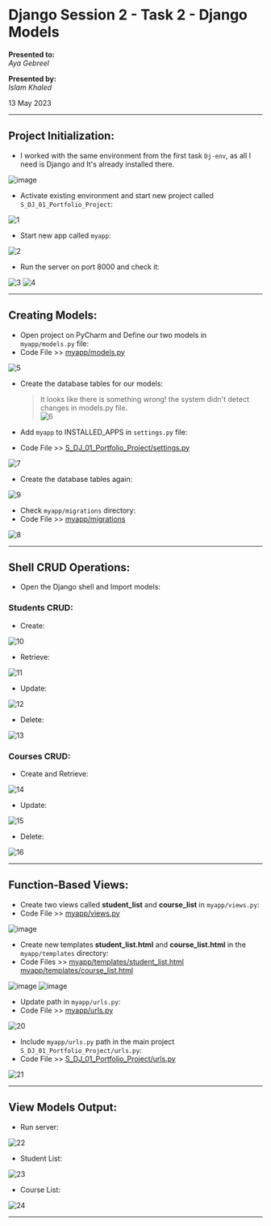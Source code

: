 # Django Session 2 - Task 2 - Django Models

**Presented to:**    
_Aya Gebreel_    

**Presented by:**   
_Islam Khaled_    

13 May 2023

-----------------------------------------
## Project Initialization:

- I worked with the same environment from the first task ```Dj-env```, as all I need is Django and It's already installed there.

![image](https://github.com/eslamkhaled560/Sprints-Tasks/assets/54172897/d15d2c41-ad21-45a4-9094-2f2b8b280499)

- Activate existing environment and start new project called ```S_DJ_01_Portfolio_Project```:

![1](https://github.com/eslamkhaled560/Sprints-Tasks/assets/54172897/35ec6239-922c-44bf-9cea-824eae40b5cd)

- Start new app called ```myapp```:

![2](https://github.com/eslamkhaled560/Sprints-Tasks/assets/54172897/516509a7-108d-43ef-8e46-05597bcd1a82)

- Run the server on port 8000 and check it:

![3](https://github.com/eslamkhaled560/Sprints-Tasks/assets/54172897/86fee5e3-af17-4c83-8537-075c490f0e2a)
![4](https://github.com/eslamkhaled560/Sprints-Tasks/assets/54172897/2e1f1af9-24df-447e-9ca6-16e55ea73662)

-----------------------------------------
## Creating Models:

- Open project on PyCharm and Define our two models in ```myapp/models.py``` file:
- Code File >> [myapp/models.py](https://github.com/eslamkhaled560/Sprints-Tasks/blob/main/7-%20Django/Django%20Projects/S_DJ_01_Portfolio_Project/myapp/models.py)

![5](https://github.com/eslamkhaled560/Sprints-Tasks/assets/54172897/94ff1ec8-314b-4dd2-b1ee-15416d226125)

- Create the database tables for our models:   
                  
  > It looks like there is something wrong! the system didn't detect changes in models.py file.                
![6](https://github.com/eslamkhaled560/Sprints-Tasks/assets/54172897/89bf17d8-7602-482c-9839-01c929918b33)

- Add ```myapp``` to INSTALLED_APPS in ```settings.py``` file:
- Code File >> [S_DJ_01_Portfolio_Project/settings.py](https://github.com/eslamkhaled560/Sprints-Tasks/blob/main/7-%20Django/Django%20Projects/S_DJ_01_Portfolio_Project/S_DJ_01_Portfolio_Project/settings.py)

![7](https://github.com/eslamkhaled560/Sprints-Tasks/assets/54172897/5f2de9b3-00d2-45bd-ac61-a5fb46b99b63)

- Create the database tables again:

![9](https://github.com/eslamkhaled560/Sprints-Tasks/assets/54172897/1b2b7537-b280-4ee5-8bbe-928266656447)

- Check ```myapp/migrations``` directory:
- Code File >> [myapp/migrations](https://github.com/eslamkhaled560/Sprints-Tasks/blob/main/7-%20Django/Django%20Projects/S_DJ_01_Portfolio_Project/myapp/migrations/0001_initial.py)

![8](https://github.com/eslamkhaled560/Sprints-Tasks/assets/54172897/7b7acd3a-02e6-411b-854c-f2c98dda9e02)

-----------------------------------------
## Shell CRUD Operations:

- Open the Django shell and Import models:

### Students CRUD:

- Create:

![10](https://github.com/eslamkhaled560/Sprints-Tasks/assets/54172897/197e083c-1133-4d45-935d-4930de42f239)

- Retrieve:

![11](https://github.com/eslamkhaled560/Sprints-Tasks/assets/54172897/a49be41b-00a6-4d60-845a-387bdc02eb03)

- Update:

![12](https://github.com/eslamkhaled560/Sprints-Tasks/assets/54172897/484c6d25-478e-4583-802e-b122a37daf59)

- Delete:

![13](https://github.com/eslamkhaled560/Sprints-Tasks/assets/54172897/86bc25ec-9923-457e-8dff-4255fd505b5c)

### Courses CRUD:

- Create and Retrieve:

![14](https://github.com/eslamkhaled560/Sprints-Tasks/assets/54172897/b22df7ba-d85e-4986-b8cc-f89d0fb69557)

- Update:

![15](https://github.com/eslamkhaled560/Sprints-Tasks/assets/54172897/90979684-88c1-4d02-933c-faa9969dd269)

- Delete:

![16](https://github.com/eslamkhaled560/Sprints-Tasks/assets/54172897/adce3525-c07d-4d38-8e00-aa48a9924402)

-----------------------------------------
## Function-Based Views:

- Create two views called __student_list__ and __course_list__ in ```myapp/views.py```:
- Code File >> [myapp/views.py](https://github.com/eslamkhaled560/Sprints-Tasks/blob/main/7-%20Django/Django%20Projects/S_DJ_01_Portfolio_Project/myapp/views.py)

![image](https://github.com/eslamkhaled560/Sprints-Tasks/assets/54172897/164c9541-937b-4c36-8f81-97f58f40e4ad)

- Create new templates __student_list.html__ and __course_list.html__ in the ```myapp/templates``` directory:
- Code Files >> [myapp/templates/student_list.html](https://github.com/eslamkhaled560/Sprints-Tasks/blob/main/7-%20Django/Django%20Projects/S_DJ_01_Portfolio_Project/myapp/templates/student_list.html)  [myapp/templates/course_list.html](https://github.com/eslamkhaled560/Sprints-Tasks/blob/main/7-%20Django/Django%20Projects/S_DJ_01_Portfolio_Project/myapp/templates/course_list.html)

![image](https://github.com/eslamkhaled560/Sprints-Tasks/assets/54172897/2910ce88-580a-4ff0-b88b-7b3cbd8ed91f)
![image](https://github.com/eslamkhaled560/Sprints-Tasks/assets/54172897/63488427-dad2-4f54-9edc-8c3c430eb134)

- Update path in ```myapp/urls.py```:
- Code File >> [myapp/urls.py](https://github.com/eslamkhaled560/Sprints-Tasks/blob/main/7-%20Django/Django%20Projects/S_DJ_01_Portfolio_Project/myapp/urls.py)

![20](https://github.com/eslamkhaled560/Sprints-Tasks/assets/54172897/65579709-8a30-45da-9202-73c0ad4a664f)

- Include ```myapp/urls.py``` path in the main project ```S_DJ_01_Portfolio_Project/urls.py```:
- Code File >> [S_DJ_01_Portfolio_Project/urls.py](https://github.com/eslamkhaled560/Sprints-Tasks/blob/main/7-%20Django/Django%20Projects/S_DJ_01_Portfolio_Project/S_DJ_01_Portfolio_Project/urls.py)

![21](https://github.com/eslamkhaled560/Sprints-Tasks/assets/54172897/087f6ce9-6e90-488e-a0f5-6c99ee4a136e)

-----------------------------------------
## View Models Output:

- Run server:

![22](https://github.com/eslamkhaled560/Sprints-Tasks/assets/54172897/2e714dbf-a0dc-416d-b4b4-492d144b04b9)

- Student List:

![23](https://github.com/eslamkhaled560/Sprints-Tasks/assets/54172897/95c7f7af-a126-496d-a296-ff2fcf1d9203)

- Course List:

![24](https://github.com/eslamkhaled560/Sprints-Tasks/assets/54172897/dfdd2d7c-2f47-41c2-8ba6-fedfd84c313a)

-----------------------------------------

